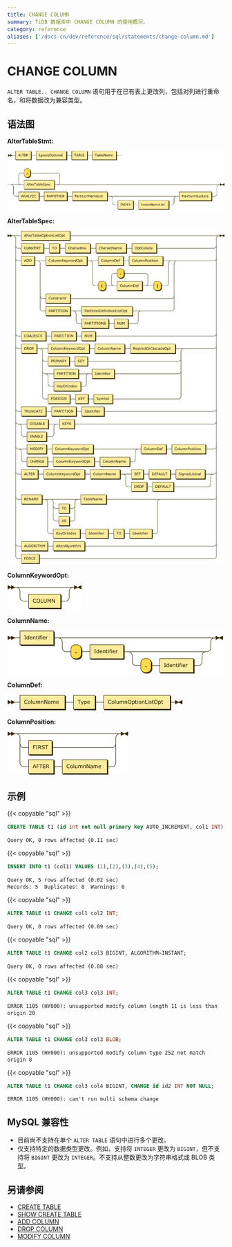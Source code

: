```yaml
---
title: CHANGE COLUMN
summary: TiDB 数据库中 CHANGE COLUMN 的使用概况。
category: reference
aliases: ['/docs-cn/dev/reference/sql/statements/change-column.md']
---
```


# CHANGE COLUMN

`ALTER TABLE.. CHANGE COLUMN` 语句用于在已有表上更改列，包括对列进行重命名，和将数据改为兼容类型。

## 语法图

**AlterTableStmt:**

![AlterTableStmt](/media/sqlgram/AlterTableStmt.png)

**AlterTableSpec:**

![AlterTableSpec](/media/sqlgram/AlterTableSpec.png)

**ColumnKeywordOpt:**

![ColumnKeywordOpt](/media/sqlgram/ColumnKeywordOpt.png)

**ColumnName:**

![ColumnName](/media/sqlgram/ColumnName.png)

**ColumnDef:**

![ColumnDef](/media/sqlgram/ColumnDef.png)

**ColumnPosition:**

![ColumnPosition](/media/sqlgram/ColumnPosition.png)

## 示例

{{< copyable "sql" >}}

```sql
CREATE TABLE t1 (id int not null primary key AUTO_INCREMENT, col1 INT);
```

```
Query OK, 0 rows affected (0.11 sec)
```

{{< copyable "sql" >}}

```sql
INSERT INTO t1 (col1) VALUES (1),(2),(3),(4),(5);
```

```
Query OK, 5 rows affected (0.02 sec)
Records: 5  Duplicates: 0  Warnings: 0
```

{{< copyable "sql" >}}

```sql
ALTER TABLE t1 CHANGE col1 col2 INT;
```

```
Query OK, 0 rows affected (0.09 sec)
```

{{< copyable "sql" >}}

```sql
ALTER TABLE t1 CHANGE col2 col3 BIGINT, ALGORITHM=INSTANT;
```

```
Query OK, 0 rows affected (0.08 sec)
```

{{< copyable "sql" >}}

```sql
ALTER TABLE t1 CHANGE col3 col3 INT;
```

```
ERROR 1105 (HY000): unsupported modify column length 11 is less than origin 20
```

{{< copyable "sql" >}}

```sql
ALTER TABLE t1 CHANGE col3 col3 BLOB;
```

```
ERROR 1105 (HY000): unsupported modify column type 252 not match origin 8
```

{{< copyable "sql" >}}

```sql
ALTER TABLE t1 CHANGE col3 col4 BIGINT, CHANGE id id2 INT NOT NULL;
```

```
ERROR 1105 (HY000): can't run multi schema change
```

## MySQL 兼容性

* 目前尚不支持在单个 `ALTER TABLE` 语句中进行多个更改。
* 仅支持特定的数据类型更改。例如，支持将 `INTEGER` 更改为 `BIGINT`，但不支持将 `BIGINT` 更改为 `INTEGER`。不支持从整数更改为字符串格式或 BLOB 类型。

## 另请参阅

* [CREATE TABLE](/sql-statements/sql-statement-create-table.md)
* [SHOW CREATE TABLE](/sql-statements/sql-statement-show-create-table.md)
* [ADD COLUMN](/sql-statements/sql-statement-add-column.md)
* [DROP COLUMN](/sql-statements/sql-statement-drop-column.md)
* [MODIFY COLUMN](/sql-statements/sql-statement-modify-column.md)
